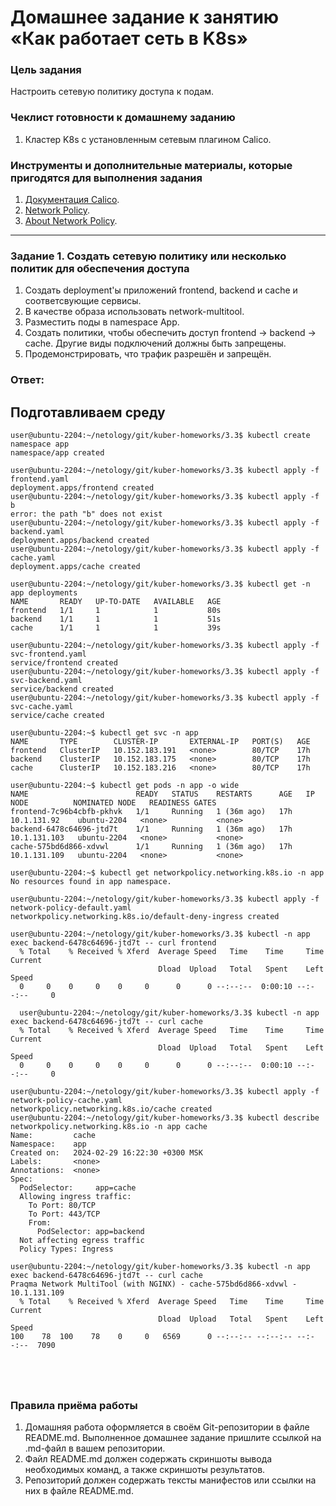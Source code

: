 # Домашнее задание к занятию «Как работает сеть в K8s»

### Цель задания

Настроить сетевую политику доступа к подам.

### Чеклист готовности к домашнему заданию

1. Кластер K8s с установленным сетевым плагином Calico.

### Инструменты и дополнительные материалы, которые пригодятся для выполнения задания

1. [Документация Calico](https://www.tigera.io/project-calico/).
2. [Network Policy](https://kubernetes.io/docs/concepts/services-networking/network-policies/).
3. [About Network Policy](https://docs.projectcalico.org/about/about-network-policy).

-----

### Задание 1. Создать сетевую политику или несколько политик для обеспечения доступа

1. Создать deployment'ы приложений frontend, backend и cache и соответсвующие сервисы.
2. В качестве образа использовать network-multitool.
3. Разместить поды в namespace App.
4. Создать политики, чтобы обеспечить доступ frontend -> backend -> cache. Другие виды подключений должны быть запрещены.
5. Продемонстрировать, что трафик разрешён и запрещён.

### Ответ:
## Подготавливаем среду
```
user@ubuntu-2204:~/netology/git/kuber-homeworks/3.3$ kubectl create namespace app
namespace/app created

user@ubuntu-2204:~/netology/git/kuber-homeworks/3.3$ kubectl apply -f frontend.yaml
deployment.apps/frontend created
user@ubuntu-2204:~/netology/git/kuber-homeworks/3.3$ kubectl apply -f b
error: the path "b" does not exist
user@ubuntu-2204:~/netology/git/kuber-homeworks/3.3$ kubectl apply -f backend.yaml
deployment.apps/backend created
user@ubuntu-2204:~/netology/git/kuber-homeworks/3.3$ kubectl apply -f cache.yaml
deployment.apps/cache created

user@ubuntu-2204:~/netology/git/kuber-homeworks/3.3$ kubectl get -n app deployments
NAME       READY   UP-TO-DATE   AVAILABLE   AGE
frontend   1/1     1            1           80s
backend    1/1     1            1           51s
cache      1/1     1            1           39s

user@ubuntu-2204:~/netology/git/kuber-homeworks/3.3$ kubectl apply -f svc-frontend.yaml
service/frontend created
user@ubuntu-2204:~/netology/git/kuber-homeworks/3.3$ kubectl apply -f svc-backend.yaml
service/backend created
user@ubuntu-2204:~/netology/git/kuber-homeworks/3.3$ kubectl apply -f svc-cache.yaml
service/cache created

user@ubuntu-2204:~$ kubectl get svc -n app
NAME       TYPE        CLUSTER-IP       EXTERNAL-IP   PORT(S)   AGE
frontend   ClusterIP   10.152.183.191   <none>        80/TCP    17h
backend    ClusterIP   10.152.183.175   <none>        80/TCP    17h
cache      ClusterIP   10.152.183.216   <none>        80/TCP    17h

user@ubuntu-2204:~$ kubectl get pods -n app -o wide
NAME                        READY   STATUS    RESTARTS      AGE   IP             NODE          NOMINATED NODE   READINESS GATES
frontend-7c96b4cbfb-pkhvk   1/1     Running   1 (36m ago)   17h   10.1.131.92    ubuntu-2204   <none>           <none>
backend-6478c64696-jtd7t    1/1     Running   1 (36m ago)   17h   10.1.131.103   ubuntu-2204   <none>           <none>
cache-575bd6d866-xdvwl      1/1     Running   1 (36m ago)   17h   10.1.131.109   ubuntu-2204   <none>           <none>

user@ubuntu-2204:~$ kubectl get networkpolicy.networking.k8s.io -n app
No resources found in app namespace. 

user@ubuntu-2204:~/netology/git/kuber-homeworks/3.3$ kubectl apply -f network-policy-default.yaml
networkpolicy.networking.k8s.io/default-deny-ingress created

user@ubuntu-2204:~/netology/git/kuber-homeworks/3.3$ kubectl -n app exec backend-6478c64696-jtd7t -- curl frontend
  % Total    % Received % Xferd  Average Speed   Time    Time     Time  Current
                                 Dload  Upload   Total   Spent    Left  Speed
  0     0    0     0    0     0      0      0 --:--:--  0:00:10 --:--:--     0

  user@ubuntu-2204:~/netology/git/kuber-homeworks/3.3$ kubectl -n app exec backend-6478c64696-jtd7t -- curl cache
  % Total    % Received % Xferd  Average Speed   Time    Time     Time  Current
                                 Dload  Upload   Total   Spent    Left  Speed
  0     0    0     0    0     0      0      0 --:--:--  0:00:10 --:--:--     0

user@ubuntu-2204:~/netology/git/kuber-homeworks/3.3$ kubectl apply -f network-policy-cache.yaml
networkpolicy.networking.k8s.io/cache created
user@ubuntu-2204:~/netology/git/kuber-homeworks/3.3$ kubectl describe networkpolicy.networking.k8s.io -n app cache
Name:         cache
Namespace:    app
Created on:   2024-02-29 16:22:30 +0300 MSK
Labels:       <none>
Annotations:  <none>
Spec:
  PodSelector:     app=cache
  Allowing ingress traffic:
    To Port: 80/TCP
    To Port: 443/TCP
    From:
      PodSelector: app=backend
  Not affecting egress traffic
  Policy Types: Ingress

user@ubuntu-2204:~/netology/git/kuber-homeworks/3.3$ kubectl -n app exec backend-6478c64696-jtd7t -- curl cache
Praqma Network MultiTool (with NGINX) - cache-575bd6d866-xdvwl - 10.1.131.109
  % Total    % Received % Xferd  Average Speed   Time    Time     Time  Current
                                 Dload  Upload   Total   Spent    Left  Speed
100    78  100    78    0     0   6569      0 --:--:-- --:--:-- --:--:--  7090





```

### Правила приёма работы

1. Домашняя работа оформляется в своём Git-репозитории в файле README.md. Выполненное домашнее задание пришлите ссылкой на .md-файл в вашем репозитории.
2. Файл README.md должен содержать скриншоты вывода необходимых команд, а также скриншоты результатов.
3. Репозиторий должен содержать тексты манифестов или ссылки на них в файле README.md.
